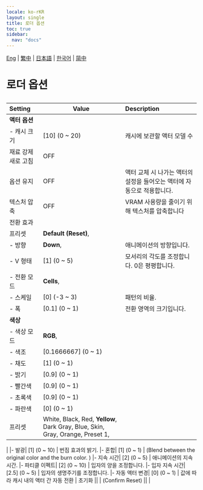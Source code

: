```yaml
---
locale: ko-rKR
layout: single
title: 로더 옵션
toc: true
sidebar:
  nav: "docs"
---
```

[Eng](/dancexr/menu/2025.4/actors/loader_options) | [繁中](/tw/dancexr/menu/2025.4/actors/loader_options) | [日本語](/jp/dancexr/menu/2025.4/actors/loader_options) | [한국어](/kr/dancexr/menu/2025.4/actors/loader_options) | [简中](/zh/dancexr/menu/2025.4/actors/loader_options)

# 로더 옵션

## 

| Setting | Value | Description |
| :--- | --- | :--- |
|**액터 옵션** | | 
|- 캐시 크기| [10] (0 ~ 20) | 캐시에 보관할 액터 모델 수
| 재료 강제 새로 고침 | OFF | 
| 옵션 유지 | OFF | 액터 교체 시 나가는 액터의 설정을 들어오는 액터에 자동으로 적용합니다.
| 텍스처 압축 | OFF | VRAM 사용량을 줄이기 위해 텍스처를 압축합니다
| 전환 효과 || 
| 프리셋 |  **Default (Reset)**,  |  |
|- 방향|  **Down**,  | 애니메이션의 방향입니다.
|- V 형태| [1] (0 ~ 5) | 모서리의 각도를 조정합니다. 0은 평평합니다.
|- 전환 모드|  **Cells**,  | 
|- 스케일| [0] (-3 ~ 3) | 패턴의 비율.
|- 폭| [0.1] (0 ~ 1) | 전환 영역의 크기입니다.
|**색상** | | 
|- 색상 모드|  **RGB**,  | 
|- 색조| [0.1666667] (0 ~ 1) | 
|- 채도| [1] (0 ~ 1) | 
|- 밝기| [0.9] (0 ~ 1) | 
|- 빨간색| [0.9] (0 ~ 1) | 
|- 초록색| [0.9] (0 ~ 1) | 
|- 파란색| [0] (0 ~ 1) | 
| 프리셋 |  White,  Black,  Red,  **Yellow**,  Dark Gray,  Blue,  Skin,  Gray,  Orange,  Preset 1,  |  |
|
|- 발광| [1] (0 ~ 10) | 번짐 효과의 밝기.
|- 혼합| [1] (0 ~ 1) | (Blend between the original color and the burn color. )
|- 지속 시간| [2] (0 ~ 5) | 애니메이션의 지속 시간.
|- 파티클 이펙트| [2] (0 ~ 10) | 입자의 양을 조정합니다.
|- 입자 지속 시간| [2.5] (0 ~ 5) | 입자의 생명주기를 조정합니다.
|- 자동 액터 변경| [0] (0 ~ 1) | 값에 따라 캐시 내의 액터 간 자동 전환
| 초기화 || 
| (Confirm Reset) || 
|
